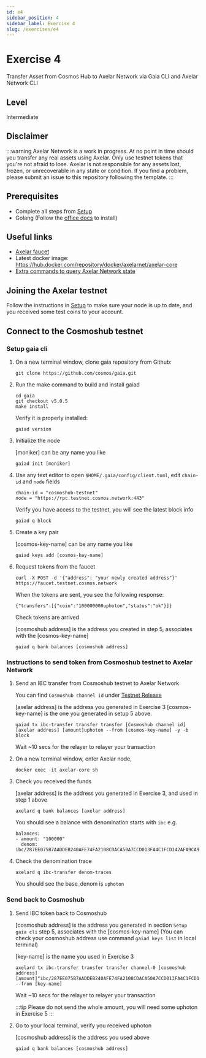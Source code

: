 ```yaml
---
id: e4
sidebar_position: 4
sidebar_label: Exercise 4
slug: /exercises/e4
---
```

# Exercise 4
Transfer Asset from Cosmos Hub to Axelar Network via Gaia CLI and Axelar Network CLI

## Level
Intermediate

## Disclaimer
:::warning
Axelar Network is a work in progress. At no point in time should you transfer any real assets using Axelar. Only use testnet tokens that you're not afraid to lose. Axelar is not responsible for any assets lost, frozen, or unrecoverable in any state or condition. If you find a problem, please submit an issue to this repository following the template.
:::

## Prerequisites
- Complete all steps from [Setup](/setup.md)
- Golang (Follow the [office docs](https://golang.org/doc/install) to install)

## Useful links
- [Axelar faucet](http://faucet.testnet.axelar.network/)
- Latest docker image: https://hub.docker.com/repository/docker/axelarnet/axelar-core
- [Extra commands to query Axelar Network state](/extra-commands)

## Joining the Axelar testnet

Follow the instructions in [Setup](/setup.md) to make sure your node is up to date, and you received some test coins to your account.

## Connect to the Cosmoshub testnet

### Setup gaia cli

1. On a new terminal window, clone gaia repository from Github:
   ```
   git clone https://github.com/cosmos/gaia.git
   ```
2. Run the make command to build and install gaiad
   ```
   cd gaia
   git checkout v5.0.5
   make install
   ```
   Verify it is properly installed:
   ```
   gaiad version 
   ```
4. Initialize the node
   
   [moniker] can be any name you like 
   ```
   gaiad init [moniker]
   ```
5. Use any text editor to open `$HOME/.gaia/config/client.toml`, edit `chain-id` and `node` fields
   ```
   chain-id = "cosmoshub-testnet"
   node = "https://rpc.testnet.cosmos.network:443"
   ```
   Verify you have access to the testnet, you will see the latest block info
   ```
   gaiad q block
   ```
5. Create a key pair
   
   [cosmos-key-name] can be any name you like
   ```
   gaiad keys add [cosmos-key-name]
   ```
6. Request tokens from the faucet
   ```
   curl -X POST -d '{"address": "your newly created address"}' https://faucet.testnet.cosmos.network
   ```
   When the tokens are sent, you see the following response:
   ```
   {"transfers":[{"coin":"100000000uphoton","status":"ok"}]}
   ```
   Check tokens are arrived
   
   [cosmoshub address] is the address you created in step 5, associates with the [cosmos-key-name]
   ```
   gaiad q bank balances [cosmoshub address]
   ```
### Instructions to send token from Cosmoshub testnet to Axelar Network
1. Send an IBC transfer from Cosmoshub testnet to Axelar Network 
   
   You can find `Cosmoshub channel id` under [Testnet Release](/testnet-releases.md)
   
   [axelar address] is the address you generated in Exercise 3
   [cosmos-key-name] is the one you generated in setup 5 above.

   ```
   gaiad tx ibc-transfer transfer transfer [Cosmoshub channel id] [axelar address] [amount]uphoton --from [cosmos-key-name] -y -b block
   ```
   Wait ~10 secs for the relayer to relayer your transaction
2. On a new terminal window, enter Axelar node,
   ```
   docker exec -it axelar-core sh
   ```   
3. Check you received the funds

   [axelar address] is the address you generated in Exercise 3, and used in step 1 above
   ```
   axelard q bank balances [axelar address]
   ```
   You should see a balance with denomination starts with `ibc` e.g.
   ```
   balances:
   - amount: "100000"
     denom: ibc/287EE075B7AADDEB240AFE74FA2108CDACA50A7CCD013FA4C1FCD142AFA9CA9A
   ```
   
4. Check the denomination trace
   ```
   axelard q ibc-transfer denom-traces
   ```
   You should see the base_denom is `uphoton`

### Send back to Cosmoshub 

1. Send IBC token back to Cosmoshub
 
   [cosmoshub address] is the address you generated in section `Setup gaia cli` step 5, associates with the [cosmos-key-name]
   (You can check your cosmoshub address use command `gaiad keys list` in local terminal)
   
   [key-name] is the name you used in Exercise 3
   ```
   axelard tx ibc-transfer transfer transfer channel-0 [cosmoshub address] [amount]"ibc/287EE075B7AADDEB240AFE74FA2108CDACA50A7CCD013FA4C1FCD142AFA9CA9A"  --from [key-name]
   ```

   Wait ~10 secs for the relayer to relayer your transaction
   
   :::tip
   Please do not send the whole amount, you will need some uphoton in Exercise 5
   :::
2. Go to your local terminal, verify you received uphoton
   
   [cosmoshub address] is the address you used above
   ```
   gaiad q bank balances [cosmoshub address]
   ```